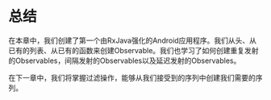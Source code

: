 # 总结

在本章中，我们创建了第一个由RxJava强化的Android应用程序。我们从头、从已有的列表、从已有的函数来创建Observable。我们也学习了如何创建重复发射的Observables，间隔发射的Observables以及延迟发射的Observables。

在下一章中，我们将掌握过滤操作，能够从我们接受到的序列中创建我们需要的序列。